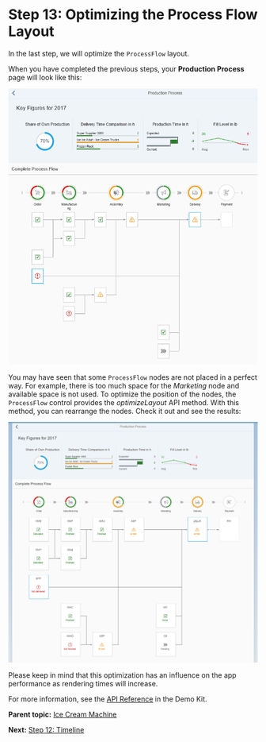 <!-- loiob6ed1f85d6fe483989e8c6d9cea70040 -->

# Step 13: Optimizing the Process Flow Layout

In the last step, we will optimize the `ProcessFlow` layout.

When you have completed the previous steps, your **Production Process** page will look like this:

 ![](images/Step11_1_740e6da.png) 

You may have seen that some `ProcessFlow` nodes are not placed in a perfect way. For example, there is too much space for the *Marketing* node and available space is not used. To optimize the position of the nodes, the `ProcessFlow` control provides the *optimizeLayout* API method. With this method, you can rearrange the nodes. Check it out and see the results:

 ![](images/Final_Step11_2_b0f8d17.png) 

Please keep in mind that this optimization has an influence on the app performance as rendering times will increase.

For more information, see the [API Reference](https://ui5.sap.com/#/api/sap.suite.ui.commons.ProcessFlow) in the Demo Kit.

**Parent topic:** [Ice Cream Machine](ice-cream-machine-e5b7f8a.md "In this tutorial, we will show you how to use SAPUI5 controls like Generic Tiles, Micro Charts, and Process Flow.")

**Next:** [Step 12: Timeline](step-12-timeline-4f36786.md "Use this step to learn how to set up a page where your customers can post their reviews of the ice cream machine.")

